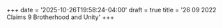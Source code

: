 +++
date = '2025-10-26T19:58:24-04:00'
draft = true
title = '26 09 2022 Claims 9 Brotherhood and Unity'
+++

